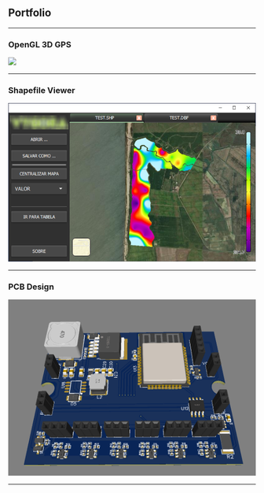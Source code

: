 ## Portfolio

---

### OpenGL 3D GPS 

<!--[OpenGL 3D GPS](/sample_page)-->
<img src="images/opengl-gps.gif?raw=true"/>

---

### Shapefile Viewer

<img src="images/shapefileViewer.png?raw=true"/>

---

### PCB Design

<!--[Project 2 Title](/pdf/sample_presentation.pdf)-->
<img src="images/pcb.PNG?raw=true"/>

---

<!--
[Project 3 Title](http://example.com/)
<img src="images/dummy_thumbnail.jpg?raw=true"/>

---

### Category Name 2

- [Project 1 Title](http://example.com/)
- [Project 2 Title](http://example.com/)
- [Project 3 Title](http://example.com/)
- [Project 4 Title](http://example.com/)
- [Project 5 Title](http://example.com/)

---




---
-->
